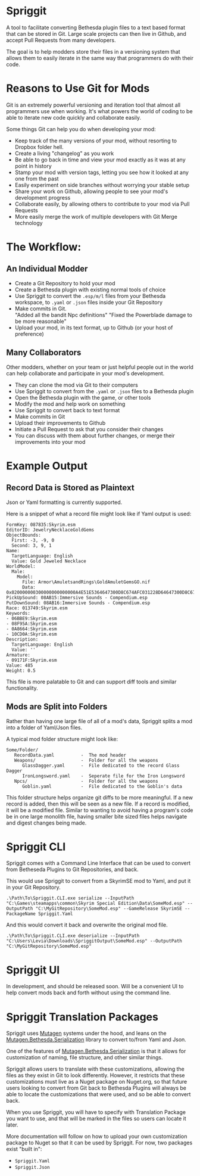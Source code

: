 # Spriggit
A tool to facilitate converting Bethesda plugin files to a text based format that can be stored in Git.   Large scale projects can then live in Github, and accept Pull Requests from many developers.

The goal is to help modders store their files in a versioning system that allows them to easily iterate in the same way that programmers do with their code.   

# Reasons to Use Git for Mods
Git is an extremely powerful versioning and iteration tool that almost all programmers use when working.  It's what powers the world of coding to be able to iterate new code quickly and collaborate easily.  

Some things Git can help you do when developing your mod:
- Keep track of the many versions of your mod, without resorting to Dropbox folder hell.
- Create a living "changelog" as you work
- Be able to go back in time and view your mod exactly as it was at any point in history
- Stamp your mod with version tags, letting you see how it looked at any one from the past
- Easily experiment on side branches without worrying your stable setup
- Share your work on Github, allowing people to see your mod's development progress
- Collaborate easily, by allowing others to contribute to your mod via Pull Requests
- More easily merge the work of multiple developers with Git Merge technology

# The Workflow:
## An Individual Modder
- Create a Git Repository to hold your mod
- Create a Bethesda plugin with existing normal tools of choice
- Use Spriggit to convert the `.esp/m/l` files from your Bethesda workspace, to `.yaml` or `.json` files inside your Git Repository
- Make commits in Git.  
  "Added all the bandit Npc definitions"
  "Fixed the Powerblade damage to be more reasonable"
- Upload your mod, in its text format, up to Github (or your host of preference)

## Many Collaborators
Other modders, whether on your team or just helpful people out in the world can help collaborate and participate in your mod's development.
- They can clone the mod via Git to their computers
- Use Spriggit to convert from the `.yaml` or `.json` files to a Bethesda plugin
- Open the Bethesda plugin with the game, or other tools
- Modify the mod and help work on something
- Use Spriggit to convert back to text format
- Make commits in Git
- Upload their improvements to Github
- Initiate a Pull Request to ask that you consider their changes
- You can discuss with them about further changes, or merge their improvements into your mod

# Example Output
## Record Data is Stored as Plaintext
Json or Yaml formatting is currently supported.

Here is a snippet of what a record file might look like if Yaml output is used:
```
FormKey: 087835:Skyrim.esm
EditorID: JewelryNecklaceGoldGems
ObjectBounds:
  First: -3, -9, 0
  Second: 3, 9, 1
Name:
  TargetLanguage: English
  Value: Gold Jeweled Necklace
WorldModel:
  Male:
    Model:
      File: Armor\AmuletsandRings\GoldAmuletGemsGO.nif
      Data: 0x020000000300000000000000A4E51E5364647300D8C674AFC031228D64647300D8C674AFB8EC307B64647300262C333B
PickUpSound: 08AB15:Immersive Sounds - Compendium.esp
PutDownSound: 08AB16:Immersive Sounds - Compendium.esp
Race: 013749:Skyrim.esm
Keywords:
- 06BBE9:Skyrim.esm
- 08F95A:Skyrim.esm
- 0A8664:Skyrim.esm
- 10CD0A:Skyrim.esm
Description:
  TargetLanguage: English
  Value: ''
Armature:
- 09171F:Skyrim.esm
Value: 485
Weight: 0.5
```

This file is more palatable to Git and can support diff tools and similar functionality.

## Mods are Split into Folders
Rather than having one large file of all of a mod's data, Spriggit splits a mod into a folder of Yaml/Json files.

A typical mod folder structure might look like:
```
Some/Folder/
   RecordData.yaml          -  The mod header
   Weapons/                 -  Folder for all the weapons
      GlassDagger.yaml      -  File dedicated to the record Glass Dagger
      IronLongsword.yaml    -  Seperate file for the Iron Longsword
   Npcs/                    -  Folder for all the weapons
      Goblin.yaml           -  File dedicated to the Goblin's data
```

This folder structure helps organize git diffs to be more meaningful.  If a new record is added, then this will be seen as a new file.   If a record is modified, it will be a modified file.   Similar to wanting to avoid having a program's code be in one large monolith file, having smaller bite sized files helps navigate and digest changes being made.

# Spriggit CLI
Spriggit comes with a Command Line Interface that can be used to convert from Betheseda Plugins to Git Repositories, and back.

This would use Spriggit to convert from a SkyrimSE mod to Yaml, and put it in your Git Repository.

`.\Path\To\Spriggit.CLI.exe serialize --InputPath "C:\Games\steamapps\common\Skyrim Special Edition\Data\SomeMod.esp" --OutputPath "C:\MyGitRepository\SomeMod.esp" --GameRelease SkyrimSE --PackageName Spriggit.Yaml`

And this would convert it back and overwrite the original mod file.

`.\Path\To\Spriggit.CLI.exe deserialize --InputPath "C:\Users\Levia\Downloads\SpriggitOutput\SomeMod.esp" --OutputPath "C:\MyGitRepository\SomeMod.esp"`

# Spriggit UI
In development, and should be released soon.   Will be a convenient UI to help convert mods back and forth without using the command line.

# Spriggit Translation Packages
Spriggit uses [Mutagen](https://github.com/Mutagen-Modding/Mutagen) systems under the hood, and leans on the [Mutagen.Bethesda.Serialization](https://github.com/Mutagen-Modding/Mutagen.Bethesda.Serialization) library to convert to/from Yaml and Json.

One of the features of [Mutagen.Bethesda.Serialization](https://github.com/Mutagen-Modding/Mutagen.Bethesda.Serialization) is that it allows for customization of naming, file structure, and other similar things.  

Spriggit allows users to translate with these customizations, allowing the files as they exist in Git to look differently.   However, it restricts that these customizations must live as a Nuget package on Nuget.org, so that future users looking to convert from Git back to Bethesda Plugins will always be able to locate the customizations that were used, and so be able to convert back.

When you use Spriggit, you will have to specify with Translation Package you want to use, and that will be marked in the files so users can locate it later.

More documentation will follow on how to upload your own customization package to Nuget so that it can be used by Spriggit.    For now, two packages exist "built in":
- `Spriggit.Yaml`
- `Spriggit.Json`

